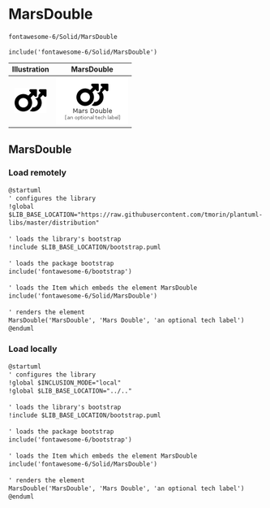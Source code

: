 # MarsDouble


```text
fontawesome-6/Solid/MarsDouble
```

```text
include('fontawesome-6/Solid/MarsDouble')
```



| Illustration | MarsDouble |
| :---: | :---: |
| ![illustration for Illustration](../../fontawesome-6/Solid/MarsDouble.png) | ![illustration for MarsDouble](../../fontawesome-6/Solid/MarsDouble.Local.png) |




## MarsDouble

### Load remotely
```plantuml
@startuml
' configures the library
!global $LIB_BASE_LOCATION="https://raw.githubusercontent.com/tmorin/plantuml-libs/master/distribution"

' loads the library's bootstrap
!include $LIB_BASE_LOCATION/bootstrap.puml

' loads the package bootstrap
include('fontawesome-6/bootstrap')

' loads the Item which embeds the element MarsDouble
include('fontawesome-6/Solid/MarsDouble')

' renders the element
MarsDouble('MarsDouble', 'Mars Double', 'an optional tech label')
@enduml
```

### Load locally
```plantuml
@startuml
' configures the library
!global $INCLUSION_MODE="local"
!global $LIB_BASE_LOCATION="../.."

' loads the library's bootstrap
!include $LIB_BASE_LOCATION/bootstrap.puml

' loads the package bootstrap
include('fontawesome-6/bootstrap')

' loads the Item which embeds the element MarsDouble
include('fontawesome-6/Solid/MarsDouble')

' renders the element
MarsDouble('MarsDouble', 'Mars Double', 'an optional tech label')
@enduml
```

